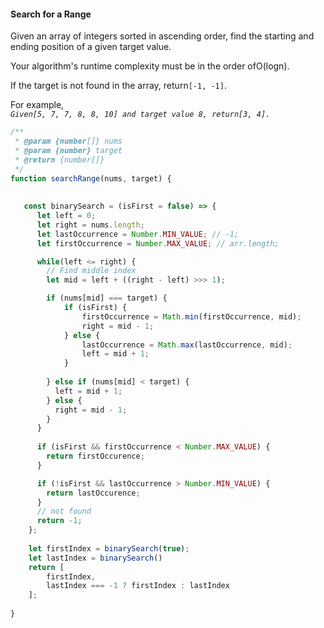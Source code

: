 #### Search for a Range

Given an array of integers sorted in ascending order, find the starting and ending position of a given target value.

Your algorithm's runtime complexity must be in the order ofO\(logn\).

If the target is not found in the array, return`[-1, -1]`.

For example,  
_`Given[5, 7, 7, 8, 8, 10] and target value 8, return[3, 4].`_

```js
/**
 * @param {number[]} nums
 * @param {number} target
 * @return {number[]}
 */
function searchRange(nums, target) {
    
    
   const binarySearch = (isFirst = false) => {
      let left = 0;
      let right = nums.length; 
      let lastOccurrence = Number.MIN_VALUE; // -1;
      let firstOccurrence = Number.MAX_VALUE; // arr.length;

      while(left <= right) {  
        // Find middle index
        let mid = left + ((right - left) >>> 1);

        if (nums[mid] === target) {
            if (isFirst) {
                firstOccurrence = Math.min(firstOccurrence, mid);
                right = mid - 1;
            } else {
                lastOccurrence = Math.max(lastOccurrence, mid);
                left = mid + 1;
            }
          
        } else if (nums[mid] < target) { 
          left = mid + 1;
        } else {
          right = mid - 1; 
        }
      }
       
      if (isFirst && firstOccurrence < Number.MAX_VALUE) {
        return firstOccurence;
      }

      if (!isFirst && lastOccurrence > Number.MIN_VALUE) {
        return lastOccurence;
      }
      // not found
      return -1;
    };
    
    let firstIndex = binarySearch(true);
    let lastIndex = binarySearch()
    return [
        firstIndex,
        lastIndex === -1 ? firstIndex : lastIndex
    ];
    
}
```



